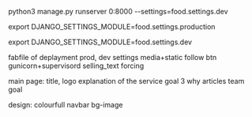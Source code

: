python3 manage.py runserver 0:8000 --settings=food.settings.dev

export DJANGO_SETTINGS_MODULE=food.settings.production

export DJANGO_SETTINGS_MODULE=food.settings.dev


fabfile of deplayment
prod, dev settings
media+static
follow btn
gunicorn+supervisord
selling_text
forcing


main page:
title,  logo
explanation of the service
goal
3 why
articles
team
goal


design:
colourfull navbar
bg-image
